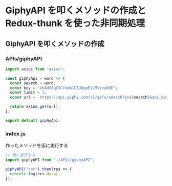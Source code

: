 # GiphyAPI を叩くメソッドの作成と Redux-thunk を使った非同期処理

## GiphyAPI を叩くメソッドの作成

### APIs/giphyAPI

```js
import axios from "axios";

const giphyApi = word => {
  const search = word;
  const key = "V6AU97qCSCYVmbIC5UDppEiVM1xnuO9E";
  const limit = 3;
  const url = `https://api.giphy.com/v1/gifs/search?q=${search}&api_key=${key}&limit=${limit}`;

  return axios.get(url);
};

export default giphyApi;

```

### index.js

作ったメソッドを仮に実行する

```js
// 仮に実行する
import giphyAPI from "./APIs/giphyAPI";

giphyAPI("cat").then(res => {
  console.log(res.data);
});

```